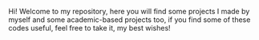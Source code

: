 Hi! Welcome to my repository, here you will find some projects I made by myself and some academic-based projects too, if you find some of these codes useful, feel free to take it, my best wishes!
 
